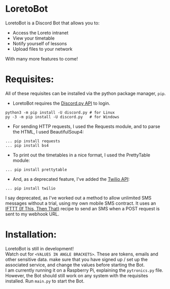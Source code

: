 # LoretoBot
LoretoBot is a Discord Bot that allows you to: </br>

* Access the Loreto intranet
* View your timetable
* Notify yourself of lessons
* Upload files to your network </br>

With many more features to come!

# Requisites:
All of these requisites can be installed via the python package manager, `pip`. </br>
* LoretoBot requires the [Discord.py API](https://discordpy.readthedocs.io/en/rewrite/) to login. </br>
```
python3 -m pip install -U discord.py # for Linux
py -3 -m pip install -U discord.py   # for Windows
```
* For sending HTTP requests, I used the Requests module, and to parse the HTML, I used BeautifulSoup4:
```
... pip install requests
... pip install bs4
```
* To print out the timetables in a nice format, I used the PrettyTable module:
```
... pip install prettytable
```
* And, as a deprecated feature, I've added the [Twilio API](https://www.twilio.com/docs/libraries/python):
```
... pip install twilio
```
I say deprecated, as I've worked out a method to allow unlimited SMS messages without a trial, using my own mobile SMS contract. It uses an [IFTTT (If This, Then That)](https://ifttt.com/discover) recipe to send an SMS when a POST request is sent to my webhook URL.
# Installation:
LoretoBot is still in development! </br>
Watch out for `<VALUES IN ANGLE BRACKETS>`. These are tokens, emails and other sensitive data. make sure that you have signed up / set up the associated service, and change the values before starting the Bot. </br>
I am currently running it on a Raspberry Pi, explaining the `pytronics.py` file. However, the Bot should still work on any system with the requisites installed. Run `main.py` to start the Bot.
